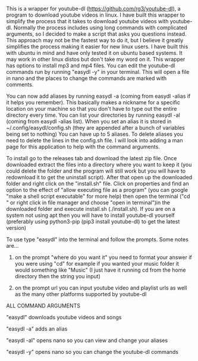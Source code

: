 This is a wrapper for youtube-dl (https://github.com/rg3/youtube-dl), a program to download youtube videos in linux. I have built this wrapper to simplify the process that it takes to download youtube videos with youtube-dl. Normally the process includes using long commands with complicated arguments, so I decided to make a script that asks you questions instead. This approach may not be the fastest way to do it, but I believe it greatly simplifies the process making it easier for new linux users. I have built this with ubuntu in mind and have only tested it on ubuntu based systems. It may work in other linux distos but don't take my word on it. This wrapper has options to install mp3 and mp4 files. You can edit the youtube-dl commands run by running "easydl -y" in your terminal. This will open a file in nano and the places to change the commands are marked with comments.

You can now add aliases by running easydl -a (coming from easydl -alias if it helps you remember). This basically makes a nickname for a specific location on your machine so that you don't have to type out the entire directory every time. You can list your directories by running easydl -al (coming from easydl -alias list). When you set an alias it is stored in ~/.config/easydl/config.sh (they are appended after a bunch of variables being set to nothing) You can have up to 5 aliases. To delete aliases you need to delete the lines in the config.sh file. I will look into adding a man page for this application to help with the command arguments.

To install go to the releases tab and download the latest zip file. Once downloaded extract the files into a directory where you want to keep it (you could delete the folder and the program will still work but you will have to redownload it to get the uninstall script). After that open up the downloaded folder and right click on the "install.sh" file. Click on properties and find an option to the effect of "allow executing file as a program" (you can google "make a shell script executable" for more help) then open the terminal ("cd <path to directory>" or right click in file manager and choose "open in terminal")in the downloaded folder and execute install.sh (./install.sh).
If you are on a system not using apt then you will have to install youtube-dl yourself (preferably using python3-pip (pip3 install youtube-dl) to get the latest version)

To use type "easydl" into the terminal and follow the prompts. Some notes are...
  1. on the prompt "where do you want it" you need to format your answer if you were using "cd" for example if you wanted your music folder it would something like "Music" (I just have it running cd from the home directory then the string you input)
  
  2. on the prompt url you can input youtube video and playlist urls as well as the many other platforms supported by youtube-dl

ALL COMMAND ARGUMENTS

"easydl" downloads youtube videos and songs

"easydl -a" adds an alias

"easydl -al" opens nano so you can view and change your aliases

"easydl -y" opens nano so you can change the youtube-dl commands

